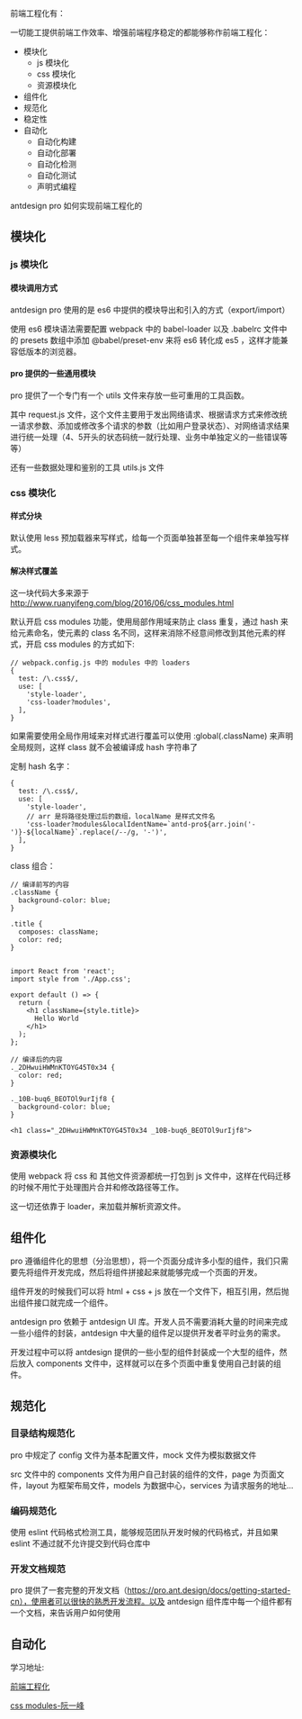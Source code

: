 前端工程化有：

一切能工提供前端工作效率、增强前端程序稳定的都能够称作前端工程化：

- 模块化
  - js 模块化
  - css 模块化
  - 资源模块化
- 组件化
- 规范化
- 稳定性
- 自动化
  - 自动化构建
  - 自动化部署
  - 自动化检测
  - 自动化测试
  - 声明式编程

antdesign pro 如何实现前端工程化的

## 模块化

### js 模块化

#### 模块调用方式

antdesign pro 使用的是 es6 中提供的模块导出和引入的方式（export/import）

使用 es6 模块语法需要配置 webpack 中的 babel-loader 以及 .babelrc 文件中的 presets 数组中添加 @babel/preset-env 来将 es6 转化成 es5 ，这样才能兼容低版本的浏览器。

#### pro 提供的一些通用模块

pro 提供了一个专门有一个 utils 文件来存放一些可重用的工具函数。

其中 request.js 文件，这个文件主要用于发出网络请求、根据请求方式来修改统一请求参数、添加或修改多个请求的参数（比如用户登录状态）、对网络请求结果进行统一处理（4、5开头的状态码统一就行处理、业务中单独定义的一些错误等等）

还有一些数据处理和鉴别的工具 utils.js 文件

### css 模块化

#### 样式分块

默认使用 less 预加载器来写样式，给每一个页面单独甚至每一个组件来单独写样式。

#### 解决样式覆盖

这一块代码大多来源于 http://www.ruanyifeng.com/blog/2016/06/css_modules.html

默认开启 css modules 功能，使用局部作用域来防止 class 重复，通过 hash 来给元素命名，使元素的 class 名不同，这样来消除不经意间修改到其他元素的样式，开启 css modules 的方式如下:

```
// webpack.config.js 中的 modules 中的 loaders
{
  test: /\.css$/,
  use: [
    'style-loader',
    'css-loader?modules',
  ],
}
```

如果需要使用全局作用域来对样式进行覆盖可以使用 :global(.className) 来声明全局规则，这样  class 就不会被编译成 hash 字符串了

定制 hash 名字：

````
{
  test: /\.css$/,
  use: [
    'style-loader',
    // arr 是将路径处理过后的数组，localName 是样式文件名
    'css-loader?modules&localIdentName=`antd-pro${arr.join('-')}-${localName}`.replace(/--/g, '-')',
  ],
}
````

class 组合：

```
// 编译前写的内容
.className {
  background-color: blue;
}

.title {
  composes: className;
  color: red;
}


import React from 'react';
import style from './App.css';

export default () => {
  return (
    <h1 className={style.title}>
      Hello World
    </h1>
  );
};

// 编译后的内容
._2DHwuiHWMnKTOYG45T0x34 {
  color: red;
}

._10B-buq6_BEOTOl9urIjf8 {
  background-color: blue;
}

<h1 class="_2DHwuiHWMnKTOYG45T0x34 _10B-buq6_BEOTOl9urIjf8">
```

### 资源模块化

使用 webpack 将 css 和 其他文件资源都统一打包到 js 文件中，这样在代码迁移的时候不用忙于处理图片合并和修改路径等工作。

这一切还依靠于 loader，来加载并解析资源文件。

## 组件化

pro 遵循组件化的思想（分治思想），将一个页面分成许多小型的组件，我们只需要先将组件开发完成，然后将组件拼接起来就能够完成一个页面的开发。

组件开发的时候我们可以将 html + css + js 放在一个文件下，相互引用，然后抛出组件接口就完成一个组件。

antdesign pro 依赖于 antdesign UI 库。开发人员不需要消耗大量的时间来完成一些小组件的封装，antdesign 中大量的组件足以提供开发者平时业务的需求。

开发过程中可以将 antdesign 提供的一些小型的组件封装成一个大型的组件，然后放入 components 文件中，这样就可以在多个页面中重复使用自己封装的组件。

## 规范化

### 目录结构规范化

pro 中规定了 config 文件为基本配置文件，mock 文件为模拟数据文件

src 文件中的 components 文件为用户自己封装的组件的文件，page 为页面文件，layout 为框架布局文件，models 为数据中心，services 为请求服务的地址...

### 编码规范化

使用 eslint 代码格式检测工具，能够规范团队开发时候的代码格式，并且如果 eslint 不通过就不允许提交到代码仓库中

### 开发文档规范

pro 提供了一套完整的开发文档（https://pro.ant.design/docs/getting-started-cn），使用者可以很快的熟悉开发流程。以及 antdesign 组件库中每一个组件都有一个文档，来告诉用户如何使用

## 自动化





学习地址:

[前端工程化](https://www.zhihu.com/question/24558375/answer/139920107)

[css modules-阮一峰](http://www.ruanyifeng.com/blog/2016/06/css_modules.html)